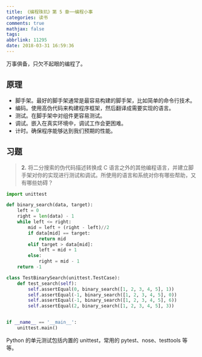 ```yaml
---
title: 《编程珠玑》第 5 章──编程小事
categories: 读书
comments: true
mathjax: false
tags:
abbrlink: 11295
date: 2018-03-31 16:59:36
---
```


万事俱备，只欠不起眼的编程了。

<!--more-->

## 原理

- 脚手架。最好的脚手架通常是最容易构建的脚手架，比如简单的命令行技术。
- 编码。使用高伪代码来构建程序框架，然后翻译成需要实现的语言。
- 测试。在脚手架中对组件更容易测试。
- 调试。嵌入在真实环境中，调试工作会更困难。
- 计时。确保程序能够达到我们预期的性能。

## 习题

>**2.** 将二分搜索的伪代码描述转换成 C 语言之外的其他编程语言，并建立脚手架对你的实现进行测试和调试。所使用的语言和系统对你有哪些帮助，又有哪些妨碍？

```python
import unittest

def binary_search(data, target):
    left = 0
    right = len(data) - 1
    while left <= right:
        mid = left + (right - left)//2
        if data[mid] == target:
            return mid
        elif target > data[mid]:
            left = mid + 1
        else:
            right = mid - 1
    return -1

class TestBinarySearch(unittest.TestCase):
    def test_search(self):
        self.assertEqual(0, binary_search([1, 2, 3, 4, 5], 1))
        self.assertEqual(-1, binary_search([1, 2, 3, 4, 5], 0))
        self.assertEqual(-1, binary_search([1, 2, 3, 4, 5], 6))
        self.assertEqual(2, binary_search([1, 2, 3, 4, 5], 3))


if __name__ == '__main__':
    unittest.main()
```

Python 的单元测试包括内置的 unittest，常用的 pytest、nose、testtools 等等。
